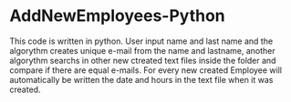 # AddNewEmployees-Python
This code is written in python.
User input name and last name and the algorythm creates unique e-mail from the name and lastname, another algorythm searchs in other new ctreated text files inside the folder and compare if there are equal e-mails.
For every new created Employee will automatically be written the date and hours in the text file when it was created.
